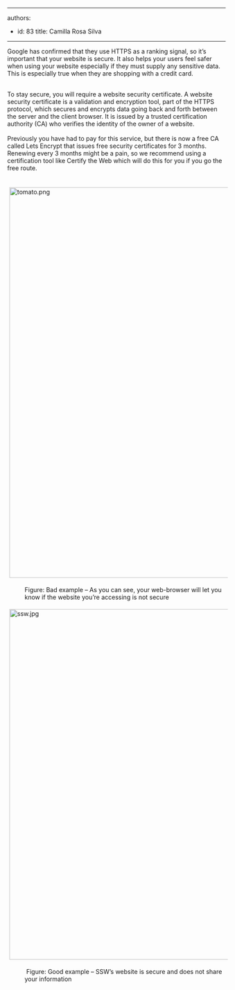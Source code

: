 

---
authors:
  - id: 83
    title: Camilla Rosa Silva
---




<span class='intro'> Google has confirmed that they use HTTPS as a ranking signal, so it’s important that your website is secure. It also helps your users feel safer when using your website especially if they must supply any sensitive data. This is especially true when they are shopping with a credit card.<br><br><div>To stay secure, you will require a website security certificate. A website security certificate is a validation and encryption tool, part of the HTTPS protocol, which secures and encrypts data going back and forth between the server and the client browser. It is issued by a trusted certification authority (CA) who verifies the identity of the owner of a website.<div><br>Previously you have had to pay for this service, but there is now a free CA called Lets Encrypt that issues free security certificates for 3 months. Renewing every 3 months might be a pain, so we recommend using a certification tool like Certify the Web which will do this for you if you go the free route.<br></div></div> </span>

<dl class="ssw15-rteElement-ImageArea">​<img src="/SiteAssets/do-you-provide-security-to-your-website-visitors/tomato.jpg" alt="tomato.png" style="margin&#58;5px;width&#58;900px;" /></dl><dd class="ssw15-rteElement-FigureBad"><dl class="ssw15-rteElement-ImageArea" dir="ltr" style="text-align&#58;left;">Figure&#58; Bad example – As you can see, your web-browser will let you know if the website you’re accessing is not secure<br></dl></dd><div><dl class="ssw15-rteElement-ImageArea"><img src="/SiteAssets/do-you-provide-security-to-your-website-visitors/ssw.jpg" alt="ssw.jpg" style="margin&#58;5px;width&#58;808px;" /></dl><dd class="ssw15-rteElement-FigureGood">&#160;Figure&#58;&#160;Good&#160;example&#160;– SSW’s website is secure and does not share your information</dd></div>


